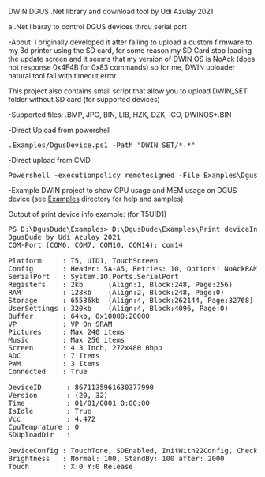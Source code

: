 ﻿DWIN DGUS .Net library and download tool by Udi Azulay 2021

a .Net libaray to control DGUS devices throu serial port

-About:
I originally developed it after failing to upload a custom firmware to my 3d printer using the SD card,
for some reason my SD Card stop loading the update screen and
it seems that my version of DWIN OS is NoAck (does not response 0x4F4B for 0x83 commands)
so for me, DWIN uploader natural tool fail with timeout error

This project also contains small script that allow you to upload DWIN_SET folder without SD card  (for supported devices)

-Supported files: .BMP, JPG, BIN, LIB, HZK, DZK, ICO, DWINOS*.BIN

-Direct Upload from powershell
<pre>.Examples/DgusDevice.ps1 -Path "DWIN_SET/*.*"</pre>

-Direct upload from CMD
<pre>Powershell -executionpolicy remotesigned -File Examples\DgusDevice.ps1 -Path "DWIN_SET/*.*"</pre>

-Example DWIN project to show CPU usage and MEM usage on DGUS device 
	(see <a href="Examples">Examples</a> directory for help and samples)


Output of print device info example: (for T5UID1)
<pre>
PS D:\DgusDude\Examples> D:\DgusDude\Examples\Print deviceInfo.ps1
DgusDude by Udi Azulay 2021
COM-Port (COM6, COM7, COM10, COM14): com14

Platform     : T5, UID1, TouchScreen
Config       : Header: 5A-A5, Retries: 10, Options: NoAckRAM
SerialPort   : System.IO.Ports.SerialPort
Registers    : 2kb      (Align:1, Block:248, Page:256)
RAM          : 128kb    (Align:2, Block:248, Page:0)
Storage      : 65536kb  (Align:4, Block:262144, Page:32768)
UserSettings : 320kb    (Align:4, Block:4096, Page:0)
Buffer       : 64kb, 0x10000:20000
VP           : VP On SRAM
Pictures     : Max 240 items
Music        : Max 256 items
Screen       : 4.3 Inch, 272x480 0bpp
ADC          : 7 Items
PWM          : 3 Items
Connected    : True

DeviceID      : 8671135961630377990
Version       : (20, 32)
Time          : 01/01/0001 0:00:00
IsIdle        : True
Vcc           : 4.472
CpuTemprature : 0
SDUploadDir   :

DeviceConfig : TouchTone, SDEnabled, InitWith22Config, CheckCRC, Touch Mode: 7 Sensitivity: 20
Brightness   : Normal: 100, StandBy: 100 after: 2000
Touch        : X:0 Y:0 Release
</pre>